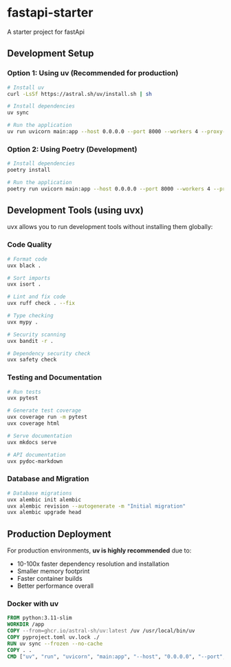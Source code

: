 # fastapi-starter
A starter project for fastApi

## Development Setup

### Option 1: Using uv (Recommended for production)
```bash
# Install uv
curl -LsSf https://astral.sh/uv/install.sh | sh

# Install dependencies
uv sync

# Run the application
uv run uvicorn main:app --host 0.0.0.0 --port 8000 --workers 4 --proxy-headers
```

### Option 2: Using Poetry (Development)
```bash
# Install dependencies
poetry install

# Run the application
poetry run uvicorn main:app --host 0.0.0.0 --port 8000 --workers 4 --proxy-headers
```

## Development Tools (using uvx)

uvx allows you to run development tools without installing them globally:

### Code Quality
```bash
# Format code
uvx black .

# Sort imports
uvx isort .

# Lint and fix code
uvx ruff check . --fix

# Type checking
uvx mypy .

# Security scanning
uvx bandit -r .

# Dependency security check
uvx safety check
```

### Testing and Documentation
```bash
# Run tests
uvx pytest

# Generate test coverage
uvx coverage run -m pytest
uvx coverage html

# Serve documentation
uvx mkdocs serve

# API documentation
uvx pydoc-markdown
```

### Database and Migration
```bash
# Database migrations
uvx alembic init alembic
uvx alembic revision --autogenerate -m "Initial migration"
uvx alembic upgrade head
```

## Production Deployment

For production environments, **uv is highly recommended** due to:
- 10-100x faster dependency resolution and installation
- Smaller memory footprint
- Faster container builds
- Better performance overall

### Docker with uv
```dockerfile
FROM python:3.11-slim
WORKDIR /app
COPY --from=ghcr.io/astral-sh/uv:latest /uv /usr/local/bin/uv
COPY pyproject.toml uv.lock ./
RUN uv sync --frozen --no-cache
COPY . .
CMD ["uv", "run", "uvicorn", "main:app", "--host", "0.0.0.0", "--port", "8000", "--workers", "4"]
```